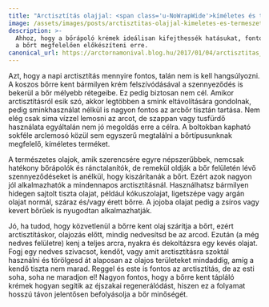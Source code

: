 ```yaml
---
title: "Arctisztítás olajjal: <span class='u-NoWrapWide'>kíméletes és természetes</span>"
image: /assets/images/posts/arctisztitas-olajjal-kimeletes-es-termeszetes-social.jpg
description: >-
  Ahhoz, hogy a bőrápoló krémek ideálisan kifejthessék hatásukat, fontos
  a bőrt megfelelően előkészíteni erre.
canonical_url: https://arctornamonival.blog.hu/2017/01/04/arctisztitas_olajjal_kimeletes_es_termeszetes
---
```


Azt, hogy a napi arctisztítás mennyire fontos, talán nem is kell hangsúlyozni. A
koszos bőrre kent bármilyen krém felszívódásával a szennyeződés is bekerül a bőr
mélyebb rétegeibe. Ez pedig biztosan nem cél. Amikor arctisztításról esik szó,
akkor legtöbben a smink eltávolítására gondolnak, pedig sminkhasználat nélkül is
nagyon fontos az arcbőr tisztán tartása. Nem elég csak sima vízzel lemosni az
arcot, de szappan vagy tusfürdő használata egyáltalán nem jó megoldás erre a célra. A
boltokban kapható sokféle arclemosó közül sem egyszerű megtalálni a
bőrtípusunknak megfelelő, kíméletes terméket.

A természetes olajok, amik szerencsére egyre népszerűbbek, nemcsak hatékony
bőrápolók és ránctalanítók, de remekül oldják a bőr felületén lévő
szennyeződéseket is anélkül, hogy kiszárítanák a bőrt. Ezért azok nagyon jól
alkalmazhatók a mindennapos arctisztításnál. Használhatsz bármilyen hidegen
sajtolt tiszta olajat, például kókuszolajat, ligetszépe vagy argán olajat
normál, száraz és/vagy érett bőrre. A jojoba olajat pedig a zsíros vagy kevert
bőrűek is nyugodtan alkalmazhatják.

Jó, ha tudod, hogy közvetlenül a bőrre kent olaj szárítja a bőrt, ezért
arctisztításkor, olajozás előtt, mindig nedvesítsd be az arcod. Ezután (a még
nedves felületre) kenj a teljes arcra, nyakra és dekoltázsra egy kevés olajat.
Fogj egy nedves szivacsot, kendőt, vagy amit arctisztításra szoktál használni és
törölgesd át alaposan az olajos területeket mindaddig, amíg a kendő tiszta nem
marad. Reggel és este is fontos az arctisztítás, de az esti soha, soha ne
maradjon el! Nagyon fontos, hogy a bőrre kent tápláló krémek hogyan segítik az
éjszakai regenerálódást, hiszen ez a folyamat hosszú távon jelentősen
befolyásolja a bőr minőségét.
